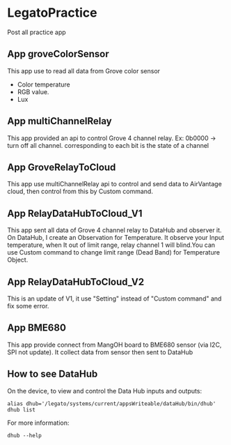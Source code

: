LegatoPractice
================

Post all practice app

App groveColorSensor
--------------------

This app use to read all data from Grove color sensor

- Color temperature
- RGB value.
- Lux

App multiChannelRelay
---------------------

This app provided an api to control Grove 4 channel relay.
Ex: 0b0000 -> turn off all channel.
corresponding to each bit is the state of a channel

App GroveRelayToCloud
---------------------

This app use multiChannelRelay api to control and send data to AirVantage cloud, then control from this by Custom command.

App RelayDataHubToCloud_V1
--------------------------

This app sent all data of Grove 4 channel relay to DataHub and observer it. On DataHub, I create an Observation for Temperature. It observe your Input temperature, when It out of limit range, relay channel 1 will blind.You can use Custom command to change limit range (Dead Band) for Temperature Object.

App RelayDataHubToCloud_V2
--------------------------

This is an update of V1, it use "Setting" instead of "Custom command" and fix some error.

App BME680
----------

This app provide connect from MangOH board to BME680 sensor (via I2C, SPI not update). It collect data from sensor then sent to DataHub

How to see DataHub
------------------

On the device, to view and control the Data Hub inputs and outputs:

    alias dhub='/legato/systems/current/appsWriteable/dataHub/bin/dhub'
    dhub list

For more information:

    dhub --help
